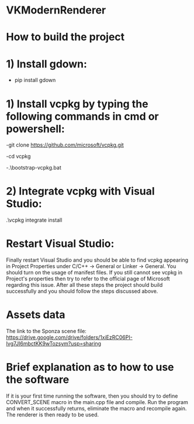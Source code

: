 # VKModernRenderer
 
# How to build the project

# 1) Install gdown:
- pip install gdown



# 1) Install vcpkg by typing the following commands in cmd or powershell:

-git clone https://github.com/microsoft/vcpkg.git  

-cd vcpkg  

-.\bootstrap-vcpkg.bat

# 2) Integrate vcpkg with Visual Studio:  

.\vcpkg integrate install

# Restart Visual Studio:

Finally restart Visual Studio and you should be able to find vcpkg appearing in Project Properties under C/C++ -> General or Linker -> General. You should turn on the usage of manifest files. If you still cannot see vcpkg in Project's properties then try to refer to the official page of Microsoft regarding this issue. After all these steps the project should build successfully and you should follow the steps discussed above.

# Assets data

The link to the Sponza scene file: https://drive.google.com/drive/folders/1xiEzRC06PI-Ivg7JI6mbctKK9wTozsym?usp=sharing


# Brief explanation as to how to use the software

If it is your first time running the software, then you should try to define CONVERT_SCENE macro in the main.cpp file and compile. Run the program and when it successfully returns, eliminate the macro and recompile again. The renderer is then ready to be used. 



